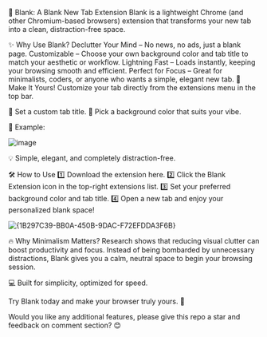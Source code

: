 🚀 Blank: A Blank New Tab Extension
Blank is a lightweight Chrome (and other Chromium-based browsers) extension that transforms your new tab into a clean, distraction-free space.

✨ Why Use Blank?
Declutter Your Mind – No news, no ads, just a blank page.
Customizable – Choose your own background color and tab title to match your aesthetic or workflow.
Lightning Fast – Loads instantly, keeping your browsing smooth and efficient.
Perfect for Focus – Great for minimalists, coders, or anyone who wants a simple, elegant new tab.
🎨 Make It Yours!
Customize your tab directly from the extensions menu in the top bar.

🔹 Set a custom tab title.
🔹 Pick a background color that suits your vibe.

📌 Example:

![image](https://github.com/user-attachments/assets/8cefa390-f2ae-46b9-a34c-a8eff31a796e)

💡 Simple, elegant, and completely distraction-free.

🛠 How to Use
1️⃣ Download the extension here.
2️⃣ Click the Blank Extension icon in the top-right extensions list.
3️⃣ Set your preferred background color and tab title.
4️⃣ Open a new tab and enjoy your personalized blank space!

![{1B297C39-BB0A-450B-9DAC-F72EFDDA3F6B}](https://github.com/user-attachments/assets/548bc949-5d59-4e48-955b-e8369d1b3bcb)

🔥 Why Minimalism Matters?
Research shows that reducing visual clutter can boost productivity and focus. Instead of being bombarded by unnecessary distractions, Blank gives you a calm, neutral space to begin your browsing session.

💻 Built for simplicity, optimized for speed.

Try Blank today and make your browser truly yours. 🚀

Would you like any additional features, please give this repo a star and feedback on comment section? 😊
